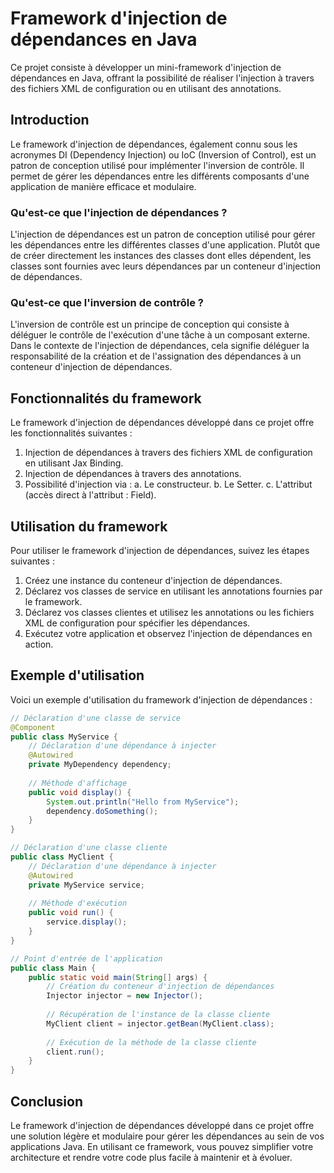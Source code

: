 
# Framework d'injection de dépendances en Java

Ce projet consiste à développer un mini-framework d'injection de dépendances en Java, offrant la possibilité de réaliser l'injection à travers des fichiers XML de configuration ou en utilisant des annotations.

## Introduction

Le framework d'injection de dépendances, également connu sous les acronymes DI (Dependency Injection) ou IoC (Inversion of Control), est un patron de conception utilisé pour implémenter l'inversion de contrôle. Il permet de gérer les dépendances entre les différents composants d'une application de manière efficace et modulaire.

### Qu'est-ce que l'injection de dépendances ?

L'injection de dépendances est un patron de conception utilisé pour gérer les dépendances entre les différentes classes d'une application. Plutôt que de créer directement les instances des classes dont elles dépendent, les classes sont fournies avec leurs dépendances par un conteneur d'injection de dépendances.

### Qu'est-ce que l'inversion de contrôle ?

L'inversion de contrôle est un principe de conception qui consiste à déléguer le contrôle de l'exécution d'une tâche à un composant externe. Dans le contexte de l'injection de dépendances, cela signifie déléguer la responsabilité de la création et de l'assignation des dépendances à un conteneur d'injection de dépendances.

## Fonctionnalités du framework

Le framework d'injection de dépendances développé dans ce projet offre les fonctionnalités suivantes :

1. Injection de dépendances à travers des fichiers XML de configuration en utilisant Jax Binding.
2. Injection de dépendances à travers des annotations.
3. Possibilité d'injection via :
    a. Le constructeur.
    b. Le Setter.
    c. L'attribut (accès direct à l'attribut : Field).

## Utilisation du framework

Pour utiliser le framework d'injection de dépendances, suivez les étapes suivantes :

1. Créez une instance du conteneur d'injection de dépendances.
2. Déclarez vos classes de service en utilisant les annotations fournies par le framework.
3. Déclarez vos classes clientes et utilisez les annotations ou les fichiers XML de configuration pour spécifier les dépendances.
4. Exécutez votre application et observez l'injection de dépendances en action.

## Exemple d'utilisation

Voici un exemple d'utilisation du framework d'injection de dépendances :

```java
// Déclaration d'une classe de service
@Component
public class MyService {
    // Déclaration d'une dépendance à injecter
    @Autowired
    private MyDependency dependency;
    
    // Méthode d'affichage
    public void display() {
        System.out.println("Hello from MyService");
        dependency.doSomething();
    }
}

// Déclaration d'une classe cliente
public class MyClient {
    // Déclaration d'une dépendance à injecter
    @Autowired
    private MyService service;
    
    // Méthode d'exécution
    public void run() {
        service.display();
    }
}

// Point d'entrée de l'application
public class Main {
    public static void main(String[] args) {
        // Création du conteneur d'injection de dépendances
        Injector injector = new Injector();
        
        // Récupération de l'instance de la classe cliente
        MyClient client = injector.getBean(MyClient.class);
        
        // Exécution de la méthode de la classe cliente
        client.run();
    }
}
```

## Conclusion

Le framework d'injection de dépendances développé dans ce projet offre une solution légère et modulaire pour gérer les dépendances au sein de vos applications Java. En utilisant ce framework, vous pouvez simplifier votre architecture et rendre votre code plus facile à maintenir et à évoluer.
